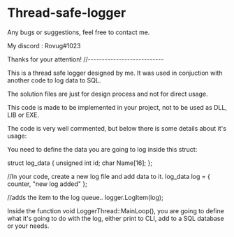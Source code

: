 # Thread-safe-logger

Any bugs or suggestions, feel free to contact me.

My discord : Rovug#1023

Thanks for your attention!
//---------------------------


This is a thread safe logger designed by me. It was used in conjuction with another code to log data to SQL.

The solution files are just for design process and not for direct usage.

This code is made to be implemented in your project, not to be used as DLL, LIB or EXE.

The code is very well commented, but below there is some details about it's usage: 

You need to define the data you are going to log inside this struct:

struct log_data
{
	unsigned int id;
	char Name[16];
};


//In your code, create a new log file and add data to it.
log_data log = { counter, "new log added" };

//adds the item to the log queue..
logger.LogItem(log);

Inside the function void LoggerThread::MainLoop(), you are going to define what it's going to do with the log, either print to CLI, add to a SQL database or your needs.

